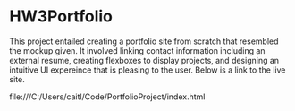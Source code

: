 # HW3Portfolio

This project entailed creating a portfolio site from scratch that resembled the mockup given. It involved linking contact information including an external resume, creating flexboxes to display projects, and designing an intuitive UI expereince that is pleasing to the user. Below is a link to the live site.

file:///C:/Users/caitl/Code/PortfolioProject/index.html
